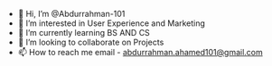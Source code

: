 - 👋 Hi, I’m @Abdurrahman-101
- 👀 I’m interested in User Experience and Marketing
- 🌱 I’m currently learning BS AND CS
- 💞️ I’m looking to collaborate on Projects
- 📫 How to reach me email - abdurrahman.ahamed101@gmail.com

<!---
Abdurrahman-101/Abdurrahman-101 is a ✨ special ✨ repository because its `README.md` (this file) appears on your GitHub profile.
You can click the Preview link to take a look at your changes.
--->
